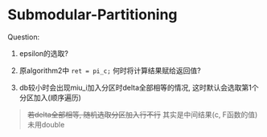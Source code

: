 # Submodular-Partitioning

Question:

1. epsilon的选取?

2. 原algorithm2中 `ret = pi_c;` 何时将计算结果赋给返回值? 

3. db较小时会出现miu_i加入分区时delta全部相等的情况, 这时默认会选取第1个分区加入(顺序遍历)
> ~~若delta全部相等, 随机选取分区加入行不行~~
> 其实是中间结果(c, F函数的值)未用double